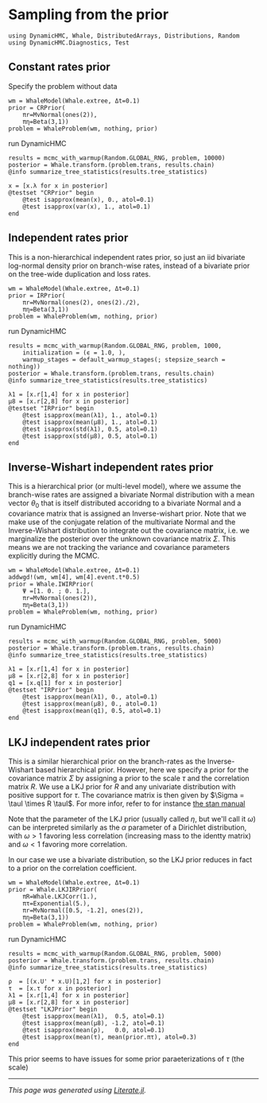 
# Sampling from the prior

```@example prior
using DynamicHMC, Whale, DistributedArrays, Distributions, Random
using DynamicHMC.Diagnostics, Test
```

## Constant rates prior
Specify the problem without data

```@example prior
wm = WhaleModel(Whale.extree, Δt=0.1)
prior = CRPrior(
    πr=MvNormal(ones(2)),
    πη=Beta(3,1))
problem = WhaleProblem(wm, nothing, prior)
```

run DynamicHMC

```@example prior
results = mcmc_with_warmup(Random.GLOBAL_RNG, problem, 10000)
posterior = Whale.transform.(problem.trans, results.chain)
@info summarize_tree_statistics(results.tree_statistics)

x = [x.λ for x in posterior]
@testset "CRPrior" begin
    @test isapprox(mean(x), 0., atol=0.1)
    @test isapprox(var(x), 1., atol=0.1)
end
```

## Independent rates prior

This is a non-hierarchical independent rates prior, so just an iid bivariate
log-normal density prior on branch-wise rates, instead of a bivariate prior on
the tree-wide duplication and loss rates.

```@example prior
wm = WhaleModel(Whale.extree, Δt=0.1)
prior = IRPrior(
    πr=MvNormal(ones(2), ones(2)./2),
    πη=Beta(3,1))
problem = WhaleProblem(wm, nothing, prior)
```

run DynamicHMC

```@example prior
results = mcmc_with_warmup(Random.GLOBAL_RNG, problem, 1000,
    initialization = (ϵ = 1.0, ),
    warmup_stages = default_warmup_stages(; stepsize_search = nothing))
posterior = Whale.transform.(problem.trans, results.chain)
@info summarize_tree_statistics(results.tree_statistics)

λ1 = [x.r[1,4] for x in posterior]
μ8 = [x.r[2,8] for x in posterior]
@testset "IRPrior" begin
    @test isapprox(mean(λ1), 1., atol=0.1)
    @test isapprox(mean(μ8), 1., atol=0.1)
    @test isapprox(std(λ1), 0.5, atol=0.1)
    @test isapprox(std(μ8), 0.5, atol=0.1)
end
```

## Inverse-Wishart independent rates prior

This is a hierarchical prior (or multi-level model), where we assume the
branch-wise rates are assigned a bivariate Normal distribution with
a mean vector $\theta_0$ that is itself distributed accoridng to a bivariate
Normal and a covariance matrix that is assigned an Inverse-wishart prior.
Note that we make use of the conjugate relation of the multivariate Normal
and the Inverse-Wishart distribution to integrate out the covariance matrix,
i.e. we marginalize the posterior over the unknown covariance matrix $\Sigma$.
This means we are not tracking the variance and covariance parameters explicitly
during the MCMC.

```@example prior
wm = WhaleModel(Whale.extree, Δt=0.1)
addwgd!(wm, wm[4], wm[4].event.t*0.5)
prior = Whale.IWIRPrior(
    Ψ =[1. 0. ; 0. 1.],
    πr=MvNormal(ones(2)),
    πη=Beta(3,1))
problem = WhaleProblem(wm, nothing, prior)
```

run DynamicHMC

```@example prior
results = mcmc_with_warmup(Random.GLOBAL_RNG, problem, 5000)
posterior = Whale.transform.(problem.trans, results.chain)
@info summarize_tree_statistics(results.tree_statistics)

λ1 = [x.r[1,4] for x in posterior]
μ8 = [x.r[2,8] for x in posterior]
q1 = [x.q[1] for x in posterior]
@testset "IRPrior" begin
    @test isapprox(mean(λ1), 0., atol=0.1)
    @test isapprox(mean(μ8), 0., atol=0.1)
    @test isapprox(mean(q1), 0.5, atol=0.1)
end
```

## LKJ independent rates prior

This is a similar hierarchical prior on the branch-rates as the Inverse-Wishart
based hierarchical prior. However, here we specify a prior for the covariance
matrix $\Sigma$ by assigning a prior to the scale $\tau$ and the correlation
matrix $R$. We use a LKJ prior for $R$ and any univariate distribution with
positive support for $\tau$. The covariance matrix is then given by $\Sigma =
\tauI \times R \tauI$. For more infor, refer to for instance [the stan manual
](https://mc-stan.org/docs/2_22/stan-users-guide/multivariate-hierarchical-priors-section.html)

Note that the parameter of the LKJ prior (usually called $\eta$, but we'll
call it $\omega$) can be interpreted similarly as the $\alpha$ parameter of a
Dirichlet distribution, with $\omega > 1$ favoring less correlation (increasing
mass to the identty matrix) and $\omega < 1$ favoring more correlation.

In our case we use a bivariate distribution, so the LKJ prior reduces in fact
to a prior on the correlation coefficient.

```@example prior
wm = WhaleModel(Whale.extree, Δt=0.1)
prior = Whale.LKJIRPrior(
    πR=Whale.LKJCorr(1.),
    πτ=Exponential(5.),
    πr=MvNormal([0.5, -1.2], ones(2)),
    πη=Beta(3,1))
problem = WhaleProblem(wm, nothing, prior)
```

run DynamicHMC

```@example prior
results = mcmc_with_warmup(Random.GLOBAL_RNG, problem, 5000)
posterior = Whale.transform.(problem.trans, results.chain)
@info summarize_tree_statistics(results.tree_statistics)

ρ  = [(x.U' * x.U)[1,2] for x in posterior]
τ  = [x.τ for x in posterior]
λ1 = [x.r[1,4] for x in posterior]
μ8 = [x.r[2,8] for x in posterior]
@testset "LKJPrior" begin
    @test isapprox(mean(λ1),  0.5, atol=0.1)
    @test isapprox(mean(μ8), -1.2, atol=0.1)
    @test isapprox(mean(ρ),   0.0, atol=0.1)
    @test isapprox(mean(τ), mean(prior.πτ), atol=0.3)
end
```

This prior seems to have issues for some prior paraeterizations of $\tau$
(the scale)

---

*This page was generated using [Literate.jl](https://github.com/fredrikekre/Literate.jl).*


